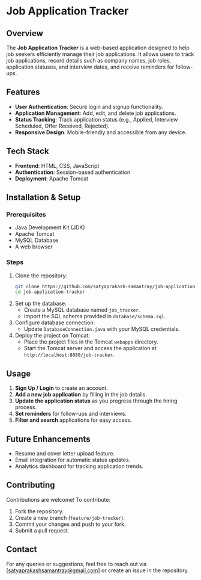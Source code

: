 # Job Application Tracker

## Overview
The **Job Application Tracker** is a web-based application designed to help job seekers efficiently manage their job applications. It allows users to track job applications, record details such as company names, job roles, application statuses, and interview dates, and receive reminders for follow-ups.

## Features
- **User Authentication**: Secure login and signup functionality.
- **Application Management**: Add, edit, and delete job applications.
- **Status Tracking**: Track application status (e.g., Applied, Interview Scheduled, Offer Received, Rejected).
- **Responsive Design**: Mobile-friendly and accessible from any device.

## Tech Stack
- **Frontend**: HTML, CSS, JavaScript
- **Authentication**: Session-based authentication
- **Deployment**: Apache Tomcat

## Installation & Setup
### Prerequisites
- Java Development Kit (JDK)
- Apache Tomcat
- MySQL Database
- A web browser

### Steps
1. Clone the repository:
   ```sh
   git clone https://github.com/satyaprakash-samantray/job-application-tracker.git
   cd job-application-tracker
   ```
2. Set up the database:
   - Create a MySQL database named `job_tracker`.
   - Import the SQL schema provided in `database/schema.sql`.
3. Configure database connection:
   - Update `DatabaseConnection.java` with your MySQL credentials.
4. Deploy the project on Tomcat:
   - Place the project files in the Tomcat `webapps` directory.
   - Start the Tomcat server and access the application at `http://localhost:8080/job-tracker`.

## Usage
1. **Sign Up / Login** to create an account.
2. **Add a new job application** by filling in the job details.
3. **Update the application status** as you progress through the hiring process.
4. **Set reminders** for follow-ups and interviews.
5. **Filter and search** applications for easy access.

## Future Enhancements
- Resume and cover letter upload feature.
- Email integration for automatic status updates.
- Analytics dashboard for tracking application trends.

## Contributing
Contributions are welcome! To contribute:
1. Fork the repository.
2. Create a new branch (`feature/job-trecker`).
3. Commit your changes and push to your fork.
4. Submit a pull request.


## Contact
For any queries or suggestions, feel free to reach out via [satyaprakashsamantray@gmail.com] or create an issue in the repository.

